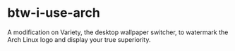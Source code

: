# btw-i-use-arch
A modification on Variety, the desktop wallpaper switcher, to watermark the Arch Linux logo and display your true superiority.
